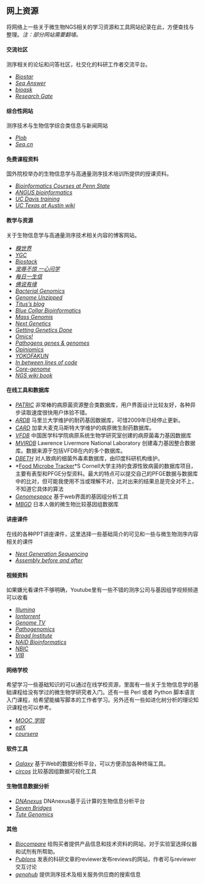 ## 网上资源

将网络上一些关于微生物NGS相关的学习资源和工具网站纪录在此，方便查找与整理。*注：部分网站需要翻墙。*

#### 交流社区

测序相关的论坛和问答社区，社交化的科研工作者交流平台。

* *[Biostar](https://www.biostars.org/)*
* *[Seq Answer](http://seqanswers.com/forums/index.php)*
* *[bioask](http://www.bioask.net/)*
* *[Research Gate](https://www.researchgate.net/)*

#### 综合性网站

测序技术与生物信学综合类信息与新闻网站

* *[Plob](http://www.plob.org/)*
* *[Seq.cn](http://seq.cn/)*

#### 免费课程资料

国外院校举办的生物信息学与高通量测序技术培训所提供的授课资料。

* *[Bioinformatics Courses at Penn State](http://www.personal.psu.edu/iua1/lectures.html)*
* *[ANGUS bioinformatics](http://angus.readthedocs.org/en/2014/)*
* *[UC Davis training](http://training.bioinformatics.ucdavis.edu/)*
* *[UC Texas at Austin wiki](https://wikis.utexas.edu/display/bioiteam/Home)*

#### 教学与资源

关于生物信息学与高通量测序技术相关内容的博客网站。

* *[糗世界](http://pgfe.umassmed.edu/ou/)*
* *[YGC](http://ygc.name/)*
* *[Biostack](http://www.biostack.org/)*
* *[宠辱不惊 一心问学](http://www.chenlianfu.com/)*
* *[每日一生信](http://blog.sina.com.cn/tiehan1990)*
* *[佛说有缘](http://jch100.cool.blog.163.com/blog/)*
* *[Bacterial Genomics](http://bacpathgenomics.wordpress.com/)*
* *[Genome Unzipped](http://www.genomesunzipped.org/)*
* *[Titus’s blog](http://ivory.idyll.org/blog/)*
* *[Blue Collar Bioinformatics](http://bcbio.wordpress.com/)*
* *[Mass Genomis](http://massgenomics.org/)*
* *[Next Genetics](http://blog.nextgenetics.net/)*
* *[Getting Genetics Done](http://gettinggeneticsdone.blogspot.com/)*
* *[Omics!](http://omicsomics.blogspot.com/)*
* *[Pathogens genes & genomes](http://pathogenomics.bham.ac.uk/blog/)*
* *[Opiniomics](http://biomickwatson.wordpress.com/)*
* *[YOKOFAKUN](http://plindenbaum.blogspot.com/)*
* *[In between lines of code](https://flxlexblog.wordpress.com/)*
* *[Core-genome](http://core-genomics.blogspot.com/)*
* *[NGS wiki book](https://en.wikibooks.org/wiki/Next_Generation_Sequencing_(NGS))*

#### 在线工具和数据库

* *[PATRIC](http://patricbrc.vbi.vt.edu/)* 非常棒的病原菌资源整合类数据库，用户界面设计比较友好，各种异步读取速度很快用户体验不错。
* *[ARDB](http://ardb.cbcb.umd.edu/)* 马里兰大学维护的耐药基因数据库，可惜2009年已经停止更新。
* *[CARD](http://arpcard.mcmaster.ca/)* 加拿大麦克马斯特大学维护的病原微生耐药数据库。
* *[VFDB](http://www.mgc.ac.cn/VFs/main.htm)* 中国医学科学院病原系统生物学研究室创建的病原菌毒力基因数据库
* *[MVIRDB](http://mvirdb.llnl.gov/)* Lawrence Livermore National Laboratory 创建毒力基因整合数据库。数据来源于包括VFDB在内的多个数据库。
* *[DBETH](http://www.hpppi.iicb.res.in/btox/About_DBETH.html)* 对人致病的细菌外毒素数据库，由印度科研机构维护。
* *[Food Microbe Tracker](http://www.foodmicrobetracker.com/login/login.aspx)*S Cornell大学主持的食源性致病菌的数据库项目，主要有表型和PFGE分型资料。最大的特点可以提交自己的PFGE数据与数据库中的比对，但可能我使用不当或理解不对，比对出来的结果总是完全对不上，不知道它具体的算法
* *[Genomespace](http://www.genomespace.org/)* 基于web界面的基因组分析工具
* *[MBGD](http://mbgd.genome.ad.jp/)* 日本人做的微生物比较基因组数据库

#### 讲座课件

在线的各种PPT讲座课件，这里选择一些基础简介的可见和一些与微生物测序内容相关的课件

* *[Next Generation Sequencing](http://www.slideshare.net/suryasaha/sequencing-32243702)*
* *[Assembly before and after](http://www.slideshare.net/flxlex/assembly-before-and-after)*

#### 视频资料

如果嫌光看课件不够明确，Youtube里有一些不错的测序公司与基因组学视频频道可以收看

* *[Illumina](https://www.youtube.com/channel/UCxWMU29FF4kIG8YmQf6Zv0g)*
* *[Iontorrent](https://www.youtube.com/channel/UCmZQ-P0dCwd1eOZtMuQrQGg)*
* *[Genome TV](https://www.youtube.com/user/GenomeTV)*
* *[Pathogenomics](https://www.youtube.com/channel/UCa2HSyCToFAAqQlKmd5-l8g)*
* *[Broad Institute](https://www.youtube.com/channel/UCv4IbnP9j9RC_aZAs8wqdeQ)*
* *[NAID Bioinformatics](https://www.youtube.com/channel/UC4xRg9e4mrYBZQUDUhBHNiQ)*
* *[NBIC](https://vimeo.com/nbic)*
* *[VIB](https://vimeo.com/vibinflanders)*

#### 网络学校

希望学习一些基础知识的可以通过在线学校资源，里面有一些关于生物信息学的基础课程给没有学过的微生物学研究者入门。还有一些 Perl 或者 Python 脚本语言入门课程，给希望能编写脚本的工作者学习。另外还有一些如进化树分析的理论知识课程也可以参考。

* *[MOOC 学院](http://mooc.guokr.com/)*
* *[edX](https://www.edx.org/)*
* *[coursera](https://www.coursera.org/)*

#### 软件工具

* *[Galaxy](http://www.galaxy.org)* 基于Web的数据分析平台，可以方便添加各种终端工具。
* *[circos](http://circos.ca)* 比较基因组数据可视化工具

#### 生物信息数据分析

* *[DNAnexus](https://platform.dnanexus.com/)* DNAnexus基于云计算的生物信息分析平台
* *[Seven Bridges](https://www.sbgenomics.com)*
* *[Tute Genomics](http://tutegenomics.com/)*

#### 其他

* *[Biocompare](http://www.biocompare.com/)* 给购买者提供产品信息和技术资料的网站，对于实验室选择仪器和试剂有所帮助。
* *[Publons](https://publons.com)* 发表的科研文章的reviewer发布reviews的网站，作者可与reviewer交互讨论
* *[genohub](https://genohub.com/)* 提供测序技术及相关服务供应商的搜索信息
